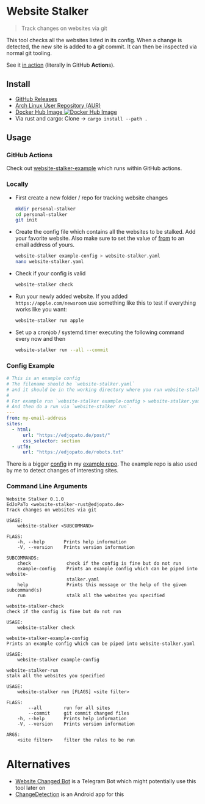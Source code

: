 # Website Stalker

> Track changes on websites via git

This tool checks all the websites listed in its config.
When a change is detected, the new site is added to a git commit.
It can then be inspected via normal git tooling.

See it [in action](https://github.com/EdJoPaTo/website-stalker-example) (literally in GitHub **Action**s).

## Install

- [GitHub Releases](https://github.com/EdJoPaTo/website-stalker/releases)
- [Arch Linux User Repository (AUR)](https://aur.archlinux.org/packages/website-stalker/)
- [Docker Hub Image ![Docker Hub Image](https://img.shields.io/docker/image-size/edjopato/website-stalker)](https://hub.docker.com/r/edjopato/website-stalker)
- Via rust and cargo: Clone → `cargo install --path .`

## Usage

### GitHub Actions

Check out [website-stalker-example](https://github.com/EdJoPaTo/website-stalker-example) which runs within GitHub actions.

### Locally

- First create a new folder / repo for tracking website changes
    ```bash
    mkdir personal-stalker
    cd personal-stalker
    git init
    ```

- Create the config file which contains all the websites to be stalked.
    Add your favorite website.
    Also make sure to set the value of [from](https://developer.mozilla.org/en-US/docs/Web/HTTP/Headers/From) to an email address of yours.

    ```bash
    website-stalker example-config > website-stalker.yaml
    nano website-stalker.yaml
    ```

- Check if your config is valid
    ```bash
    website-stalker check
    ```

- Run your newly added website. If you added `https://apple.com/newsroom` use something like this to test if everything works like you want:
    ```bash
    website-stalker run apple
    ```

- Set up a cronjob / systemd.timer executing the following command every now and then
    ```bash
    website-stalker run --all --commit
    ```

### Config Example

```yaml
# This is an example config
# The filename should be `website-stalker.yaml`
# and it should be in the working directory where you run website-stalker.
#
# For example run `website-stalker example-config > website-stalker.yaml`.
# And then do a run via `website-stalker run`.
---
from: my-email-address
sites:
  - html:
      url: "https://edjopato.de/post/"
      css_selector: section
  - utf8:
      url: "https://edjopato.de/robots.txt"
```

There is a bigger [config](https://github.com/EdJoPaTo/website-stalker-example/blob/main/website-stalker.yaml) in my [example repo](https://github.com/EdJoPaTo/website-stalker-example).
The example repo is also used by me to detect changes of interesting sites.

### Command Line Arguments

```plaintext
Website Stalker 0.1.0
EdJoPaTo <website-stalker-rust@edjopato.de>
Track changes on websites via git

USAGE:
    website-stalker <SUBCOMMAND>

FLAGS:
    -h, --help       Prints help information
    -V, --version    Prints version information

SUBCOMMANDS:
    check             check if the config is fine but do not run
    example-config    Prints an example config which can be piped into website-
                      stalker.yaml
    help              Prints this message or the help of the given subcommand(s)
    run               stalk all the websites you specified
```

```plaintext
website-stalker-check
check if the config is fine but do not run

USAGE:
    website-stalker check
```

```plaintext
website-stalker-example-config
Prints an example config which can be piped into website-stalker.yaml

USAGE:
    website-stalker example-config
```

```plaintext
website-stalker-run
stalk all the websites you specified

USAGE:
    website-stalker run [FLAGS] <site filter>

FLAGS:
        --all        run for all sites
        --commit     git commit changed files
    -h, --help       Prints help information
    -V, --version    Prints version information

ARGS:
    <site filter>    filter the rules to be run
```

# Alternatives

- [Website Changed Bot](https://github.com/EdJoPaTo/website-changed-bot) is a Telegram Bot which might potentially use this tool later on
- [ChangeDetection](https://github.com/bernaferrari/ChangeDetection) is an Android app for this
